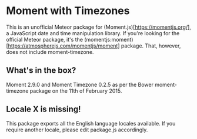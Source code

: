 # Moment with Timezones

This is an unofficial Meteor package for (Moment.js)[https://momentjs.org/],
a JavaScript date and time manipulation library. If you're looking for
the official Meteor package, it's the (momentjs:moment)[https://atmospherejs.com/momentjs/moment]
package. That, however, does not include moment-timezone.

## What's in the box?

Moment 2.9.0 and Moment Timezone 0.2.5 as per the Bower moment-timezone package
on the 11th of February 2015.

## Locale X is missing!

This package exports all the English language locales available. If you
require another locale, please edit package.js accordingly.
